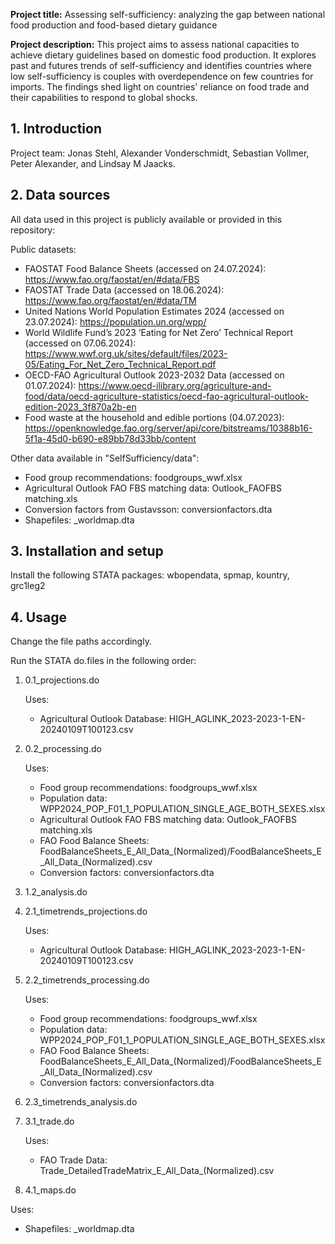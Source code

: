 **Project title:** Assessing self-sufficiency: analyzing the gap between national food production and food-based dietary guidance


**Project description:**
This project aims to assess national capacities to achieve dietary guidelines based on domestic food production. It explores past and futures trends of self-sufficiency and identifies countries where low self-sufficiency is couples with overdependence on few countries for imports.
The findings shed light on countries' reliance on food trade and their capabilities to respond to global shocks.


## 1. Introduction

Project team: Jonas Stehl, Alexander Vonderschmidt, Sebastian Vollmer, Peter Alexander, and Lindsay M Jaacks.



## 2. Data sources

All data used in this project is publicly available or provided in this repository:

Public datasets:
  - FAOSTAT Food Balance Sheets (accessed on 24.07.2024): https://www.fao.org/faostat/en/#data/FBS
  - FAOSTAT Trade Data (accessed on 18.06.2024): https://www.fao.org/faostat/en/#data/TM
  - United Nations World Population Estimates 2024 (accessed on 23.07.2024): https://population.un.org/wpp/
  - World Wildlife Fund’s 2023 ‘Eating for Net Zero’ Technical Report (accessed on 07.06.2024): https://www.wwf.org.uk/sites/default/files/2023-05/Eating_For_Net_Zero_Technical_Report.pdf
  - OECD-FAO Agricultural Outlook 2023-2032 Data (accessed on 01.07.2024): https://www.oecd-ilibrary.org/agriculture-and-food/data/oecd-agriculture-statistics/oecd-fao-agricultural-outlook-edition-2023_3f870a2b-en
  - Food waste at the household and edible portions (04.07.2023): https://openknowledge.fao.org/server/api/core/bitstreams/10388b16-5f1a-45d0-b690-e89bb78d33bb/content

Other data available in "SelfSufficiency/data":
  - Food group recommendations: foodgroups_wwf.xlsx
  - Agricultural Outlook FAO FBS matching data: Outlook_FAOFBS matching.xls
  - Conversion factors from Gustavsson: conversionfactors.dta
  - Shapefiles: _worldmap.dta

## 3. Installation and setup

Install the following STATA packages: wbopendata, spmap, kountry, grc1leg2

## 4. Usage
Change the file paths accordingly.

Run the STATA do.files in the following order:
1. 0.1_projections.do

   Uses:
   - Agricultural Outlook Database: HIGH_AGLINK_2023-2023-1-EN-20240109T100123.csv

3. 0.2_processing.do

   Uses:
   - Food group recommendations: foodgroups_wwf.xlsx
   - Population data: WPP2024_POP_F01_1_POPULATION_SINGLE_AGE_BOTH_SEXES.xlsx
   - Agricultural Outlook FAO FBS matching data: Outlook_FAOFBS matching.xls
   - FAO Food Balance Sheets: FoodBalanceSheets_E_All_Data_(Normalized)/FoodBalanceSheets_E_All_Data_(Normalized).csv
   - Conversion factors: conversionfactors.dta

4. 1.2_analysis.do

5. 2.1_timetrends_projections.do

   Uses:
   - Agricultural Outlook Database: HIGH_AGLINK_2023-2023-1-EN-20240109T100123.csv

6. 2.2_timetrends_processing.do

   Uses:
   - Food group recommendations: foodgroups_wwf.xlsx
   - Population data: WPP2024_POP_F01_1_POPULATION_SINGLE_AGE_BOTH_SEXES.xlsx
   - FAO Food Balance Sheets: FoodBalanceSheets_E_All_Data_(Normalized)/FoodBalanceSheets_E_All_Data_(Normalized).csv
   - Conversion factors: conversionfactors.dta

7. 2.3_timetrends_analysis.do

8. 3.1_trade.do

   Uses:
   - FAO Trade Data: Trade_DetailedTradeMatrix_E_All_Data_(Normalized).csv

10. 4.1_maps.do

  Uses:
   - Shapefiles: _worldmap.dta


